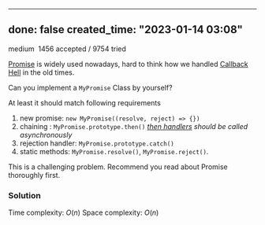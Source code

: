 
---
done: false
created_time: "2023-01-14 03:08"
---

medium  1456 accepted / 9754 tried

[Promise](https://developer.mozilla.org/en-US/docs/Web/JavaScript/Reference/Global_Objects/Promise "null") is widely used nowadays, hard to think how we handled [Callback Hell](http://callbackhell.com/ "null") in the old times.

Can you implement a `MyPromise` Class by yourself?

At least it should match following requirements

1.  new promise: `new MyPromise((resolve, reject) => {})`
2.  chaining : `MyPromise.prototype.then()` _[then handlers](https://developer.mozilla.org/en-US/docs/Web/JavaScript/Reference/Global_Objects/Promise/then "null") should be called asynchronously_
3.  rejection handler: `MyPromise.prototype.catch()`
4.  static methods: `MyPromise.resolve()`, `MyPromise.reject()`.

This is a challenging problem. Recommend you read about Promise thoroughly first.

### Solution

Time complexity: $O(n)$
Space complexity: $O(n)$

```ts

```